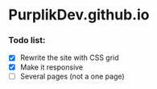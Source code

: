 # PurplikDev.github.io

### Todo list:
- [X] Rewrite the site with CSS grid
- [X] Make it responsive
- [ ] Several pages (not a one page)
